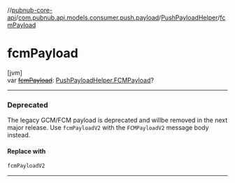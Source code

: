 //[pubnub-core-api](../../../index.md)/[com.pubnub.api.models.consumer.push.payload](../index.md)/[PushPayloadHelper](index.md)/[fcmPayload](fcm-payload.md)

# fcmPayload

[jvm]\
var [~~fcmPayload~~](fcm-payload.md): [PushPayloadHelper.FCMPayload](-f-c-m-payload/index.md)?

---

### Deprecated

The legacy GCM/FCM payload is deprecated and willbe removed in the next major release. Use `fcmPayloadV2` with the `FCMPayloadV2` message body instead.

#### Replace with

```kotlin
fcmPayloadV2
```
---
